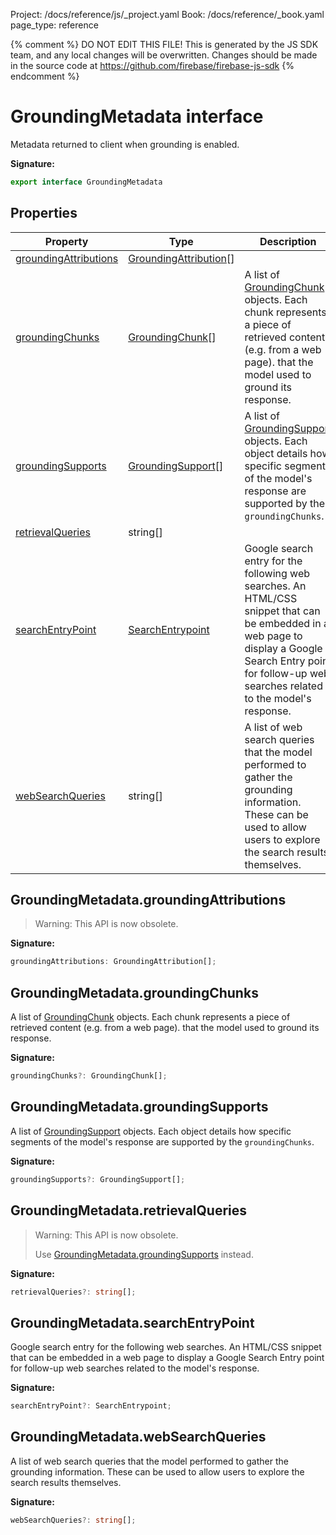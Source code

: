 Project: /docs/reference/js/_project.yaml
Book: /docs/reference/_book.yaml
page_type: reference

{% comment %}
DO NOT EDIT THIS FILE!
This is generated by the JS SDK team, and any local changes will be
overwritten. Changes should be made in the source code at
https://github.com/firebase/firebase-js-sdk
{% endcomment %}

# GroundingMetadata interface
Metadata returned to client when grounding is enabled.

<b>Signature:</b>

```typescript
export interface GroundingMetadata 
```

## Properties

|  Property | Type | Description |
|  --- | --- | --- |
|  [groundingAttributions](./ai.groundingmetadata.md#groundingmetadatagroundingattributions) | [GroundingAttribution](./ai.groundingattribution.md#groundingattribution_interface)<!-- -->\[\] |  |
|  [groundingChunks](./ai.groundingmetadata.md#groundingmetadatagroundingchunks) | [GroundingChunk](./ai.groundingchunk.md#groundingchunk_interface)<!-- -->\[\] | A list of [GroundingChunk](./ai.groundingchunk.md#groundingchunk_interface) objects. Each chunk represents a piece of retrieved content (e.g. from a web page). that the model used to ground its response. |
|  [groundingSupports](./ai.groundingmetadata.md#groundingmetadatagroundingsupports) | [GroundingSupport](./ai.groundingsupport.md#groundingsupport_interface)<!-- -->\[\] | A list of [GroundingSupport](./ai.groundingsupport.md#groundingsupport_interface) objects. Each object details how specific segments of the model's response are supported by the <code>groundingChunks</code>. |
|  [retrievalQueries](./ai.groundingmetadata.md#groundingmetadataretrievalqueries) | string\[\] |  |
|  [searchEntryPoint](./ai.groundingmetadata.md#groundingmetadatasearchentrypoint) | [SearchEntrypoint](./ai.searchentrypoint.md#searchentrypoint_interface) | Google search entry for the following web searches. An HTML/CSS snippet that can be embedded in a web page to display a Google Search Entry point for follow-up web searches related to the model's response. |
|  [webSearchQueries](./ai.groundingmetadata.md#groundingmetadatawebsearchqueries) | string\[\] | A list of web search queries that the model performed to gather the grounding information. These can be used to allow users to explore the search results themselves. |

## GroundingMetadata.groundingAttributions

> Warning: This API is now obsolete.
> 
> 

<b>Signature:</b>

```typescript
groundingAttributions: GroundingAttribution[];
```

## GroundingMetadata.groundingChunks

A list of [GroundingChunk](./ai.groundingchunk.md#groundingchunk_interface) objects. Each chunk represents a piece of retrieved content (e.g. from a web page). that the model used to ground its response.

<b>Signature:</b>

```typescript
groundingChunks?: GroundingChunk[];
```

## GroundingMetadata.groundingSupports

A list of [GroundingSupport](./ai.groundingsupport.md#groundingsupport_interface) objects. Each object details how specific segments of the model's response are supported by the `groundingChunks`<!-- -->.

<b>Signature:</b>

```typescript
groundingSupports?: GroundingSupport[];
```

## GroundingMetadata.retrievalQueries

> Warning: This API is now obsolete.
> 
> Use [GroundingMetadata.groundingSupports](./ai.groundingmetadata.md#groundingmetadatagroundingsupports) instead.
> 

<b>Signature:</b>

```typescript
retrievalQueries?: string[];
```

## GroundingMetadata.searchEntryPoint

Google search entry for the following web searches. An HTML/CSS snippet that can be embedded in a web page to display a Google Search Entry point for follow-up web searches related to the model's response.

<b>Signature:</b>

```typescript
searchEntryPoint?: SearchEntrypoint;
```

## GroundingMetadata.webSearchQueries

A list of web search queries that the model performed to gather the grounding information. These can be used to allow users to explore the search results themselves.

<b>Signature:</b>

```typescript
webSearchQueries?: string[];
```
